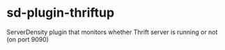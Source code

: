 sd-plugin-thriftup
==================

ServerDensity plugin that monitors whether Thrift server is running or not (on port 9090)